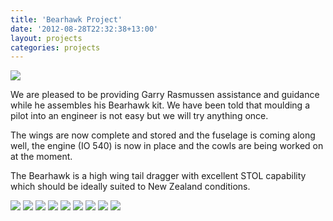 ```yaml
---
title: 'Bearhawk Project'
date: '2012-08-28T22:32:38+13:00'
layout: projects
categories: projects
---
```


![](/assets/img/projects/bearhawk/bearhawk-1.jpg)

We are pleased to be providing Garry Rasmussen assistance and guidance while he assembles his Bearhawk kit. We have been told that moulding a pilot into an engineer is not easy but we will try anything once.

The wings are now complete and stored and the fuselage is coming along well, the engine (IO 540) is now in place and the cowls are being worked on at the moment.

The Bearhawk is a high wing tail dragger with excellent STOL capability which should be ideally suited to New Zealand conditions.

![](/assets/img/projects/bearhawk/bearhawk-2.jpg)
![](/assets/img/projects/bearhawk/bearhawk-3.jpg)
![](/assets/img/projects/bearhawk/bearhawk-4.jpg)
![](/assets/img/projects/bearhawk/bearhawk-5.jpg)
![](/assets/img/projects/bearhawk/bearhawk-6.jpg)
![](/assets/img/projects/bearhawk/bearhawk-7.jpg)
![](/assets/img/projects/bearhawk/bearhawk-8.jpg)
![](/assets/img/projects/bearhawk/bearhawk-9.jpg)
![](/assets/img/projects/bearhawk/bearhawk-10.jpg)
